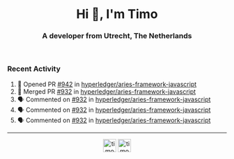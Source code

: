 <h1 align="center">Hi 👋, I'm Timo</h1>
<h3 align="center">A developer from Utrecht, The Netherlands</h3>
<br/>
<!-- https://github.com/rahuldkjain/github-profile-readme-generator --!>

<!--  <p align="left"><img src="https://github-readme-stats.vercel.app/api?username=timoglastra&show_icons=true&count_private=true&" alt="timoglastra" /></p> --!>

<!--
Github language stats
<p align="left"><img src="https://github-readme-stats.vercel.app/api/top-langs/?username=timoglastra&layout=compact" alt="timoglastra" /><p>
-->

<!-- Codestats language stats -->
<!-- <p align="left"><img src="https://codestats-readme.vercel.app/api/top-langs/?username=timoglastra&layout=compact&language_count=12" alt="timoglastra" /><p>    --!>
  
<h3>Recent Activity</h3>

<!--START_SECTION:activity-->
1. 💪 Opened PR [#942](https://github.com/hyperledger/aries-framework-javascript/pull/942) in [hyperledger/aries-framework-javascript](https://github.com/hyperledger/aries-framework-javascript)
2. 🎉 Merged PR [#932](https://github.com/hyperledger/aries-framework-javascript/pull/932) in [hyperledger/aries-framework-javascript](https://github.com/hyperledger/aries-framework-javascript)
3. 🗣 Commented on [#932](https://github.com/hyperledger/aries-framework-javascript/issues/932) in [hyperledger/aries-framework-javascript](https://github.com/hyperledger/aries-framework-javascript)
4. 🗣 Commented on [#932](https://github.com/hyperledger/aries-framework-javascript/issues/932) in [hyperledger/aries-framework-javascript](https://github.com/hyperledger/aries-framework-javascript)
5. 🗣 Commented on [#932](https://github.com/hyperledger/aries-framework-javascript/issues/932) in [hyperledger/aries-framework-javascript](https://github.com/hyperledger/aries-framework-javascript)
<!--END_SECTION:activity-->

---

<p align="center">
<a href="https://twitter.com/timoglastra" target="blank"><img align="center" src="https://cdn.jsdelivr.net/npm/simple-icons@3.0.1/icons/twitter.svg" alt="timoglastra" height="30" width="30" /></a>
<a href="https://linkedin.com/in/timoglastra" target="blank"><img align="center" src="https://cdn.jsdelivr.net/npm/simple-icons@3.0.1/icons/linkedin.svg" alt="timoglastra" height="30" width="30" /></a>
</p>



